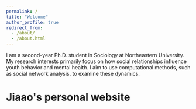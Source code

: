 ```yaml
---
permalink: /
title: "Welcome"
author_profile: true
redirect_from: 
  - /about/
  - /about.html
---
```


I am a second-year Ph.D. student in Sociology at Northeastern University. My research interests primarily focus on how social relationships influence youth behavior and mental health. I aim to use computational methods, such as social network analysis, to examine these dynamics.

Jiaao's personal website
======

